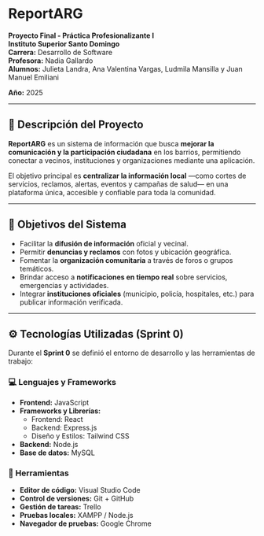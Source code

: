 # ReportARG

**Proyecto Final - Práctica Profesionalizante I**  
**Instituto Superior Santo Domingo**  
**Carrera:** Desarrollo de Software  
**Profesora:** Nadia Gallardo  
**Alumnos:** Julieta Landra, Ana Valentina Vargas, Ludmila Mansilla y Juan Manuel Emiliani 
  
**Año:** 2025

---

## 📘 Descripción del Proyecto

**ReportARG** es un sistema de información que busca **mejorar la comunicación y la participación ciudadana** en los barrios, permitiendo conectar a vecinos, instituciones y organizaciones mediante una aplicación.

El objetivo principal es **centralizar la información local** —como cortes de servicios, reclamos, alertas, eventos y campañas de salud— en una plataforma única, accesible y confiable para toda la comunidad.

---

## 🎯 Objetivos del Sistema

- Facilitar la **difusión de información** oficial y vecinal.  
- Permitir **denuncias y reclamos** con fotos y ubicación geográfica.  
- Fomentar la **organización comunitaria** a través de foros o grupos temáticos.  
- Brindar acceso a **notificaciones en tiempo real** sobre servicios, emergencias y actividades.  
- Integrar **instituciones oficiales** (municipio, policía, hospitales, etc.) para publicar información verificada.

---

## ⚙️ Tecnologías Utilizadas (Sprint 0)

Durante el **Sprint 0** se definió el entorno de desarrollo y las herramientas de trabajo:

### 💻 Lenguajes y Frameworks
- **Frontend:** JavaScript  
- **Frameworks y Librerías:** 
  - Frontend: React 
  - Backend: Express.js 
  - Diseño y Estilos: Tailwind CSS   
- **Backend:** Node.js  
- **Base de datos:** MySQL 

### 🧰 Herramientas
- **Editor de código:** Visual Studio Code  
- **Control de versiones:** Git + GitHub  
- **Gestión de tareas:** Trello  
- **Pruebas locales:** XAMPP / Node.js  
- **Navegador de pruebas:** Google Chrome  

